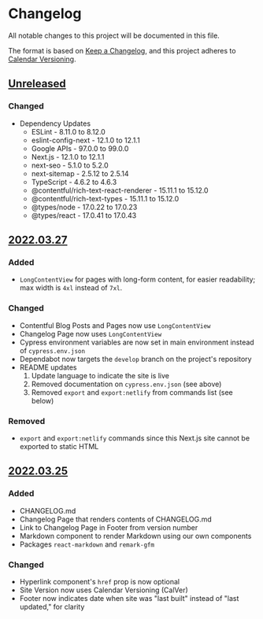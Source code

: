 # Changelog
All notable changes to this project will be documented in this file.

The format is based on [Keep a Changelog](https://keepachangelog.com/en/1.0.0/),
and this project adheres to [Calendar Versioning](https://calver.org/).

## [Unreleased]

### Changed
* Dependency Updates
  * ESLint - 8.11.0 to 8.12.0
  * eslint-config-next - 12.1.0 to 12.1.1
  * Google APIs - 97.0.0 to 99.0.0
  * Next.js - 12.1.0 to 12.1.1
  * next-seo - 5.1.0 to 5.2.0
  * next-sitemap - 2.5.12 to 2.5.14
  * TypeScript - 4.6.2 to 4.6.3
  * @contentful/rich-text-react-renderer - 15.11.1 to 15.12.0
  * @contentful/rich-text-types - 15.11.1 to 15.12.0
  * @types/node - 17.0.22 to 17.0.23
  * @types/react - 17.0.41 to 17.0.43

## [2022.03.27]

### Added
* `LongContentView` for pages with long-form content, for easier readability; max width is `4xl` instead of `7xl`.

### Changed
* Contentful Blog Posts and Pages now use `LongContentView`
* Changelog Page now uses `LongContentView`
* Cypress environment variables are now set in main environment instead of `cypress.env.json`
* Dependabot now targets the `develop` branch on the project's repository
* README updates
  1. Update language to indicate the site is live
  2. Removed documentation on `cypress.env.json` (see above)
  3. Removed `export` and `export:netlify` from commands list (see below)

### Removed
* `export` and `export:netlify` commands since this Next.js site cannot be exported to static HTML

## [2022.03.25]

### Added
* CHANGELOG.md
* Changelog Page that renders contents of CHANGELOG.md
* Link to Changelog Page in Footer from version number
* Markdown component to render Markdown using our own components
* Packages `react-markdown` and `remark-gfm`

### Changed
* Hyperlink component's `href` prop is now optional
* Site Version now uses Calendar Versioning (CalVer)
* Footer now indicates date when site was "last built" instead of "last updated," for clarity

[Unreleased]: https://github.com/bachmacintosh/bachmacintosh.com/compare/v2022.03.27...develop
[2022.03.27]: https://github.com/bachmacintosh/bachmacintosh.com/compare/v2022.03.25...v2022.03.27
[2022.03.25]: https://github.com/bachmacintosh/bachmacintosh.com/releases/tag/v2022.03.25
